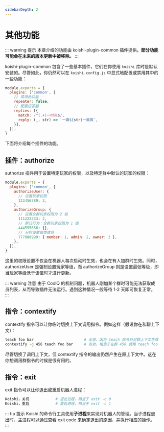 ```yaml
---
sidebarDepth: 2
---
```


# 其他功能

::: warning 提示
本章介绍的功能由 koishi-plugin-common 插件提供。**部分功能可能会在未来的版本更新中被移除。**
:::

koishi-plugin-common 包含了一些基本插件，它们在你使用 `koishi` 库时是默认安装的。尽管如此，你仍然可以在 `koishi.config.js` 中显式地配置或禁用其中的一些功能：

```js
module.exports = {
  plugins: ['common', {
    // 禁用此功能
    repeater: false,
    // 配置应答器
    replies: [{
      match: /^(.+)一时爽$/,
      reply: (_, str) => `一直${str}一直爽`,
    }],
  }],
}
```

下面将介绍每个插件的功能。

## 插件：authorize

authorize 插件用于设置特定玩家的权限，以及特定群中默认的玩家的权限：

```js
module.exports = {
  plugins: ['common', {
    authorizeUser: {
      // 设置玩家权限
      123456789: 3,
    },
    authorizeGroup: {
      // 设置全群玩家权限为 2 级
      111222333: 2,
      // 默认行为：全群玩家权限为 1 级
      444555666: {},
      // 分别设置每类成员
      777888999: { member: 1, admin: 2, owner: 3 },
    },
  }],
}
```

这里的权限设置不仅会在机器人每次启动时生效，也会在有人加群时生效。同时，authorizeUser 是强制设置玩家等级，而 authorizeGroup 则是设置最低等级，即当玩家等级低于该值时才进行更新。

::: warning 注意
由于 CoolQ 的机制问题，机器人刚加某个群时可能无法获取成员列表，从而导致插件无法运行。遇到这种情况一般等待 1-2 天即可恢复正常。
:::

## 指令：contextify

contextify 指令可以让你临时切换上下文调用指令。例如这样（假设你在私聊上下文）：

```sh
teach foo bar                       # 无效，因为 teach 指令只对群上下文生效
contextify -g 456 teach foo bar     # 有效，相当于在群 456 调用 teach foo bar
```

尽管切换了调用上下文，但 contextify 指令的输出仍然产生在原上下文中。这在你想调用群指令的时候是很有用的。

## 指令：exit

exit 指令可以让你退出或重启机器人进程：

```sh
Koishi，关机            # 退出进程，相当于 exit -c 0
Koishi，重启            # 重启进程，相当于 exit -c 1
```

::: tip 提示
Koishi 的命令行工具使用**子进程**来实现对机器人的管理。当子进程退出时，主进程可以通过查看 exit code 来确定退出的原因，并执行相应的操作。
:::
